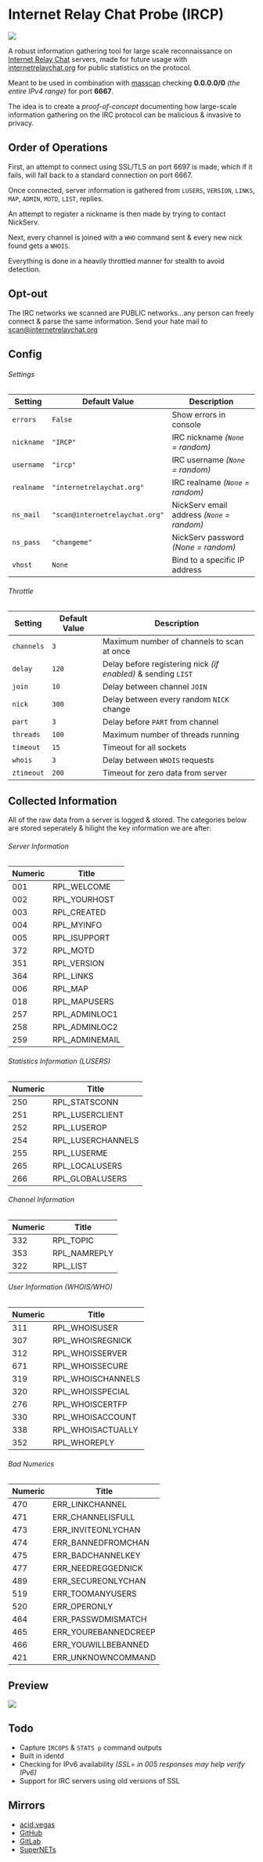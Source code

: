 # Internet Relay Chat Probe (IRCP)

![](.screens/ircp.png)

A robust information gathering tool for large scale reconnaissance on [Internet Relay Chat](https://en.wikipedia.org/wiki/Internet_Relay_Chat) servers, made for future usage with [internetrelaychat.org](https://internetrelaychat.org) for public statistics on the protocol.

Meant to be used in combination with [masscan](https://github.com/robertdavidgraham/masscan) checking **0.0.0.0/0** *(the entire IPv4 range)* for port **6667**.

The idea is to create a *proof-of-concept* documenting how large-scale information gathering on the IRC protocol can be malicious & invasive to privacy.

## Order of Operations
First, an attempt to connect using SSL/TLS on port 6697 is made, which if it fails, will fall back to a standard connection on port 6667.

Once connected, server information is gathered from `LUSERS`, `VERSION`, `LINKS`, `MAP`, `ADMIN`, `MOTD`, `LIST`, replies.

An attempt to register a nickname is then made by trying to contact NickServ.

Next, every channel is joined with a `WHO` command sent & every new nick found gets a `WHOIS`.

Everything is done in a heavily throttled manner for stealth to avoid detection.

## Opt-out
The IRC networks we scanned are PUBLIC networks...any person can freely connect & parse the same information. Send your hate mail to [scan@internetrelaychat.org](mailto://scan@internetrelaychat.org)

## Config
###### Settings
| Setting    | Default Value                  | Description                                |
| ---------- | ------------------------------ | ------------------------------------------ |
| `errors`   | `False`                        | Show errors in console                     |
| `nickname` | `"IRCP"`                       | IRC nickname *(`None` = random)*           |
| `username` | `"ircp"`                       | IRC username *(`None` = random)*           |
| `realname` | `"internetrelaychat.org"`      | IRC realname *(`None` = random)*           |
| `ns_mail`  | `"scan@internetrelaychat.org"` | NickServ email address *(`None` = random)* |
| `ns_pass`  | `"changeme"`                   | NickServ password *(None = random)*        |
| `vhost`    | `None`                         | Bind to a specific IP address              |

###### Throttle
| Setting    | Default Value | Description                                                   |
| ---------- | ------------- | ------------------------------------------------------------- |
| `channels` | `3`           | Maximum number of channels to scan at once                    |
| `delay`    | `120`         | Delay before registering nick *(if enabled)* & sending `LIST` |
| `join`     | `10`          | Delay between channel `JOIN`                                  |
| `nick`     | `300`         | Delay between every random `NICK` change                      |
| `part`     | `3`           | Delay before `PART` from channel                              |
| `threads`  | `100`         | Maximum number of threads running                             |
| `timeout`  | `15`          | Timeout for all sockets                                       |
| `whois`    | `3`           | Delay between `WHOIS` requests                                |
| `ztimeout` | `200`         | Timeout for zero data from server                             |

## Collected Information
All of the raw data from a server is logged & stored. The categories below are stored seperately & hilight the key information we are after:

###### Server Information
| Numeric | Title          |
| ------- | -------------- |
| 001     | RPL_WELCOME    |
| 002     | RPL_YOURHOST   |
| 003     | RPL_CREATED    |
| 004     | RPL_MYINFO     |
| 005     | RPL_ISUPPORT   |
| 372     | RPL_MOTD       |
| 351     | RPL_VERSION    |
| 364     | RPL_LINKS      |
| 006     | RPL_MAP        |
| 018     | RPL_MAPUSERS   |
| 257     | RPL_ADMINLOC1  |
| 258     | RPL_ADMINLOC2  |
| 259     | RPL_ADMINEMAIL |

###### Statistics Information (LUSERS)
| Numeric | Title             |
| ------- | ----------------- |
| 250     | RPL_STATSCONN     |
| 251     | RPL_LUSERCLIENT   |
| 252     | RPL_LUSEROP       |
| 254     | RPL_LUSERCHANNELS |
| 255     | RPL_LUSERME       |
| 265     | RPL_LOCALUSERS    |
| 266     | RPL_GLOBALUSERS   |

###### Channel Information
| Numeric | Title        |
| ------- | ------------ |
| 332     | RPL_TOPIC    |
| 353     | RPL_NAMREPLY |
| 322     | RPL_LIST     |

###### User Information (WHOIS/WHO)
| Numeric | Title             |
| ------- | ----------------- |
| 311     | RPL_WHOISUSER     |
| 307     | RPL_WHOISREGNICK  |
| 312     | RPL_WHOISSERVER   |
| 671     | RPL_WHOISSECURE   |
| 319     | RPL_WHOISCHANNELS |
| 320     | RPL_WHOISSPECIAL  |
| 276     | RPL_WHOISCERTFP   |
| 330     | RPL_WHOISACCOUNT  |
| 338     | RPL_WHOISACTUALLY |
| 352     | RPL_WHOREPLY      |

###### Bad Numerics
| Numeric | Title                |
| ------- | -------------------- |
| 470     | ERR_LINKCHANNEL      |
| 471     | ERR_CHANNELISFULL    |
| 473     | ERR_INVITEONLYCHAN   |
| 474     | ERR_BANNEDFROMCHAN   |
| 475     | ERR_BADCHANNELKEY    |
| 477     | ERR_NEEDREGGEDNICK   |
| 489     | ERR_SECUREONLYCHAN   |
| 519     | ERR_TOOMANYUSERS     |
| 520     | ERR_OPERONLY         |
| 464     | ERR_PASSWDMISMATCH   |
| 465     | ERR_YOUREBANNEDCREEP |
| 466     | ERR_YOUWILLBEBANNED  |
| 421     | ERR_UNKNOWNCOMMAND   |

## Preview
![](.screens/preview.png)

## Todo
* Capture `IRCOPS` & `STATS p` command outputs
* Built in identd
* Checking for IPv6 availability *(SSL= in 005 responses may help verify IPv6)*
* Support for IRC servers using old versions of SSL

## Mirrors
- [acid.vegas](https://git.acid.vegas/ircp)
- [GitHub](https://github.com/acidvegas/ircp)
- [GitLab](https://gitlab.com/acidvegas/ircp)
- [SuperNETs](https://git.supernets.org/acidvegas/ircp)